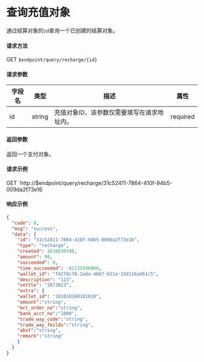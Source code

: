 # 查询充值对象

通过结算对象的`id`查询一个已创建的结算对象。

#### 请求方法

GET `$endpoint/query/recharge/{id}`

#### 请求参数

| 字段名    | 类型   | 描述                                        | 属性     |
| --------- | ------ | ------------------------------------------- | -------- |
| id        | string | 充值对象ID，该参数仅需要填写在请求地址内。  | required |
#### 返回参数

返回一个支付对象。

#### 请求示例

GET `http://$endpoint/query/recharge/31c52411-7864-410f-94b5-009da2f73e16

#### 响应示例

```json
{
  "code": 0,
  "msg": "success",
  "data": {
    "id": "31c52411-7864-410f-94b5-009da2f73e16",
    "type": "recharge",
    "created": 1616030348,
    "amount": 90,
    "succeeded": 0,
    "time_succeeded": -62135596800,
    "wallet_id": "f42f8c78-2ada-46b7-b21e-33d116adb1c5",
    "description": "123",
    "settle": "2873823",
    "extra": {
    "wallet_id": "101010100101010",
    "amount":"string",
    "mct_order_no":"string",
    "bank_acct_no":"1000",
    "trade_way_code":"string",
    "trade_way_feilds":"string",
    "abst":"string",
    "remark":"string"
    }
  }
}
```
